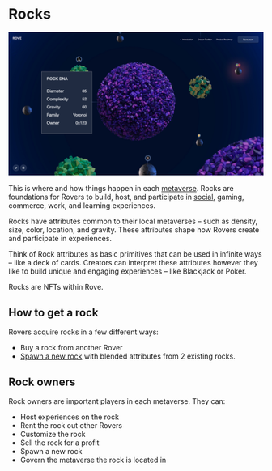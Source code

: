 # Rocks

![A metaverse, composed of rocks with different attributes.](../../.gitbook/assets/Rove.039.jpeg)

This is where and how things happen in each [metaverse](../metaverses.md). Rocks are foundations for Rovers to build, host, and participate in [social](../../hang-out-in-the-immersive-web/what-is-a-social-experience.md), gaming, commerce, work, and learning experiences.

Rocks have attributes common to their local metaverses – such as density, size, color, location, and gravity. These attributes shape how Rovers create and participate in experiences.

Think of Rock attributes as basic primitives that can be used in infinite ways – like a deck of cards. Creators can interpret these attributes however they like to build unique and engaging experiences – like Blackjack or Poker.

Rocks are NFTs within Rove.

## How to get a rock

Rovers acquire rocks in a few different ways:

* Buy a rock from another Rover
* [Spawn a new rock](rock-spawning.md) with blended attributes from 2 existing rocks.

## Rock owners

Rock owners are important players in each metaverse. They can:

* Host experiences on the rock&#x20;
* Rent the rock out other Rovers
* Customize the rock
* Sell the rock for a profit&#x20;
* Spawn a new rock
* Govern the metaverse the rock is located in
